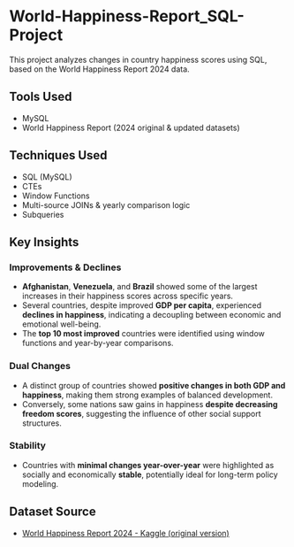# World-Happiness-Report_SQL-Project

This project analyzes changes in country happiness scores using SQL, based on the World Happiness Report 2024 data.

##  Tools Used
- MySQL
- World Happiness Report (2024 original & updated datasets)

##  Techniques Used
- SQL (MySQL)
- CTEs
- Window Functions 
- Multi-source JOINs & yearly comparison logic
- Subqueries

## Key Insights

### Improvements & Declines

- **Afghanistan**, **Venezuela**, and **Brazil** showed some of the largest increases in their happiness scores across specific years.
- Several countries, despite improved **GDP per capita**, experienced **declines in happiness**, indicating a decoupling between economic and emotional well-being.
- The **top 10 most improved** countries were identified using window functions and year-by-year comparisons.

### Dual Changes

- A distinct group of countries showed **positive changes in both GDP and happiness**, making them strong examples of balanced development.
- Conversely, some nations saw gains in happiness **despite decreasing freedom scores**, suggesting the influence of other social support structures.

### Stability

- Countries with **minimal changes year-over-year** were highlighted as socially and economically **stable**, potentially ideal for long-term policy modeling.

## Dataset Source

- [World Happiness Report 2024 - Kaggle (original version)](https://www.kaggle.com/datasets/sazidthe1/world-happiness-report-2024)




